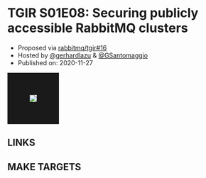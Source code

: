 # TGIR S01E08: Securing publicly accessible RabbitMQ clusters

* Proposed via [rabbitmq/tgir#16](https://github.com/rabbitmq/tgir/issues/16)
* Hosted by [@gerhardlazu](https://twitter.com/gerhardlazu) & [@GSantomaggio](https://twitter.com/GSantomaggio)
* Published on: 2020-11-27

<a href="https://www.youtube.com/watch?v=TGIRS01E08" target="_blank"><img src="video.jpg" border="50" /></a>


## LINKS



## MAKE TARGETS
